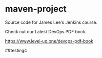 # maven-project
Source code for James Lee's Jenkins course.

Check out our Latest DevOps PDF book.

https://www.level-up.one/devops-pdf-book

##testing4
